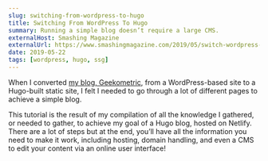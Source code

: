 ```yaml
---
slug: switching-from-wordpress-to-hugo
title: Switching From WordPress To Hugo
summary: Running a simple blog doesn’t require a large CMS.
externalHost: Smashing Magazine
externalUrl: https://www.smashingmagazine.com/2019/05/switch-wordpress-hugo/
date: 2019-05-22
tags: [wordpress, hugo, ssg]
---
```


When I converted [my blog, Geekometric](https://geekometric.com), from a WordPress-based site to a Hugo-built static site, I felt I needed to go through a lot of different pages to achieve a simple blog.

This tutorial is the result of my compilation of all the knowledge I gathered, or needed to gather, to achieve my goal of a Hugo blog, hosted on Netlify. There are a lot of steps but at the end, you’ll have all the information you need to make it work, including hosting, domain handling, and even a CMS to edit your content via an online user interface!
